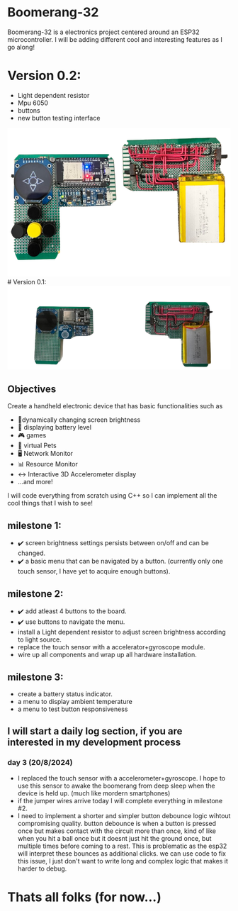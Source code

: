 # Boomerang-32
Boomerang-32 is a electronics project centered around an ESP32 microcontroller. I will be adding different cool and interesting features as I go along!
<br/>

# Version 0.2: 
- Light dependent resistor
- Mpu 6050
- buttons
- new button testing interface
<img  src="front&Back2.png">
# Version 0.1: 
<img  src="front&Back.png">

## Objectives
Create a handheld electronic device that has basic functionalities such as 
- 🔆dynamically changing screen brightness
- 🔋 displaying battery level
- 🎮 games
- 🤖 virtual Pets
- 🖥️ Network Monitor
- 📊 Resource Monitor
- ↔️ Interactive 3D Accelerometer display
- ...and more!
  
I will code everything from scratch using C++ so I can implement all the cool things that I wish to see!


## milestone 1:
- ✔️ screen brightness settings persists between on/off and can be changed.
- ✔️ a basic menu that can be navigated by a button. (currently only one touch sensor, I have yet to acquire enough buttons).

## milestone 2:
- ✔️ add atleast 4 buttons to the board.
- ✔️ use buttons to navigate the menu.
- install a Light dependent resistor to adjust screen brightness according to light source.
- replace the touch sensor with a accelerator+gyroscope module.
- wire up all components and wrap up all hardware installation.

## milestone 3:
- create a battery status indicator.
- a menu to display ambient temperature
- a menu to test button responsiveness

## I will start a daily log section, if you are interested in my development process
### day 3 (20/8/2024)
- I replaced the touch sensor with a accelerometer+gyroscope. I hope to use this sensor to awake the boomerang from deep sleep when the device is held up. (much like mordern smartphones)
- if the jumper wires arrive today I will complete everything in milestone #2.
- I need to implement a shorter and simpler button debounce logic wihtout compromising quality. button debounce is when a button is pressed once but makes contact with the circuit more than once, kind of like when you hit a ball once but it doesnt just hit the ground once, but multiple times before coming to a rest. This is problematic as the esp32 will interpret these bounces as additional clicks. we can use code to fix this issue, I just don't want to write long and complex logic that makes it harder to debug.

# Thats all folks (for now...)


